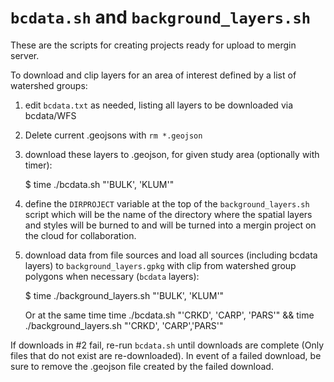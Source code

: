 # `bcdata.sh` and `background_layers.sh`
These are the scripts for creating projects ready for upload to mergin server.

To download and clip layers for an area of interest defined by a list of watershed groups:

  1. edit `bcdata.txt` as needed, listing all layers to be downloaded via bcdata/WFS
  2. Delete current .geojsons with `rm *.geojson`
  
  3. download these layers to .geojson, for given study area (optionally with timer):
  
  
  		$ time ./bcdata.sh "'BULK', 'KLUM'"
  
  3. define the `DIRPROJECT` variable at the top of the `background_layers.sh` script which will be the name of the directory where the spatial layers and styles will be burned to and will be turned into a mergin project on the cloud for collaboration.  
  
  4. download data from file sources and load all sources (including bcdata layers) to `background_layers.gpkg` with clip from watershed group polygons when necessary (`bcdata` layers):
  		
  		$ time ./background_layers.sh "'BULK', 'KLUM'"
  		
  		Or at the same time
  		time ./bcdata.sh "'CRKD', 'CARP', 'PARS'" && time ./background_layers.sh "'CRKD', 'CARP','PARS'"

If downloads in #2 fail, re-run `bcdata.sh` until downloads are complete (Only files that do not exist are re-downloaded). In event of a failed download, be sure to remove the .geojson file created by the failed download.







